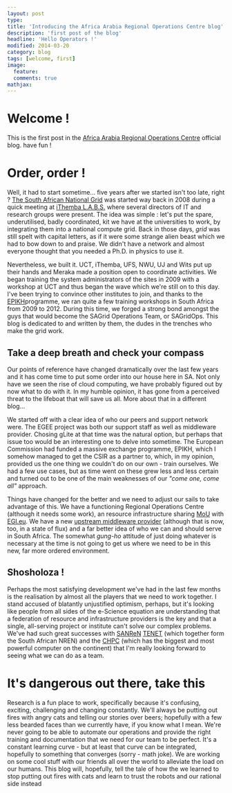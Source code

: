 ```yaml
---
layout: post
type:
title: 'Introducing the Africa Arabia Regional Operations Centre blog'
description: 'first post of the blog'
headline: 'Hello Operators !'
modified: 2014-03-20
category: blog
tags: [welcome, first]
image:
  feature:
  comments: true
mathjax:
---
```


# Welcome !

This is the first post in the [Africa Arabia Regional Operations Centre](https://roc.africa-grid.org) official blog. have fun !

# Order, order !

Well, it had to start sometime... five years after we started isn't too late, right ? [The South African National Grid](https://www.sagrid.ac.za/) was started way back in 2008 during a quick meeting at [iThemba L.A.B.S.](http://www.tlabs.ac.za/) where several directors of IT and research groups were present. The idea was simple : let's put the spare, underutilised, badly coordinated, kit we have at the universities to work, by integrating them into a national compute grid. Back in those days, *grid* was still spelt with capital letters, as if it were some strange alien beast which we had to bow down to and praise. We didn't have a network and almost everyone thought that you needed a Ph.D. in physics to use it.

Nevertheless, we built it. UCT, iThemba, UFS, NWU, UJ and Wits put up their hands and Meraka made a position open to coordinate activities. We began training the system administrators of the sites in 2009 with a workshop at UCT and thus began the wave which we're still on to this day. I've been trying to convince other institutes to join, and thanks to the [EPIKH](https://www.epikh.eu/)programme, we ran quite a few training workshops in South Africa from 2009 to 2012. During this time, we forged a strong bond amongst the guys that would become the SAGrid Operations Team, or SAGridOps. This blog is dedicated to and written by them, the dudes in the trenches who make the grid work.

## Take a deep breath and check your compass

Our points of reference have changed dramatically over the last few years and it has come time to put some order into our house here in SA. Not only have we seen the rise of cloud computing, we have probably figured out by now what to do with it. In my humble opinion, it has gone from a perceived threat to the lifeboat that will save us all. More about that in a different blog...

We started off with a clear idea of who our peers and support network were. The EGEE project was both our support staff as well as middleware provider. Chosing gLite at that time was the natural option, but perhaps that issue too would be an interesting one to delve into sometime. The European Commission had funded a massive exchange programme, EPIKH, which I somehow managed to get the CSIR as a partner to, which, in my opinion, provided us the one thing we couldn't do on our own - train ourselves. We had a few use cases, but as time went on these grew less and less certain and turned out to be one of the main weaknesses of our *"come one, come all"* approach.

Things have changed for the better and we need to adjust our sails to take advantage of this. We have a functioning Regional Operations Centre (although it needs some work), an resource infrastructure sharing [MoU](https://www.egi.eu/news-and-media/newsfeed/news_2013_0044.html) with [EGI.eu](http://www.egi.eu/). We have a new [upstream middleware provider](http://eu-emi.eu/) (although that is now, too, in a state of flux) and a far better idea of who we can and should serve in South Africa. The somewhat *gung-ho* attitude of just doing whatever is necessary at the time is not going to get us where we need to be in this new, far more ordered environment.

## Shosholoza !

Perhaps the most satisfying development we've had in the last few months is the realisation by almost all the players that we need to work together. I stand accused of blatantly unjustified optimism, perhaps, but it's looking like people from all sides of the e-Science equation are understanding that a federation of resource and infrastructure providers is the key and that a single, all-serving project or institute can't solve our complex problems. We've had such great successes with [SANReN](https://www.sanren.ac.za/) [TENET](https://www.tenet.ac.za/) (which together form the South African NREN) and the [CHPC](https://www.chpc.ac.za/) (which has the biggest and most powerful computer on the continent) that I'm really looking forward to seeing what we can do as a team.

# It's dangerous out there, take this

Research is a fun place to work, specifically because it's confusing, exciting, challenging and changing constantly. We'll always be putting out fires with angry cats and telling our stories over beers; hopefully with a few less bearded faces than we currently have, if you know what I mean. We're never going to be able to automate our operations and provide the right training and documentation that we need for our team to be perfect. It's a constant learning curve - but at least that curve can be integrated, hopefully to something that converges (sorry - math joke). We are working on some cool stuff with our friends all over the world to alleviate the load on our humans. This blog will, hopefully, tell the tale of how the we learned to stop putting out fires with cats and learn to trust the robots and our rational side instead
